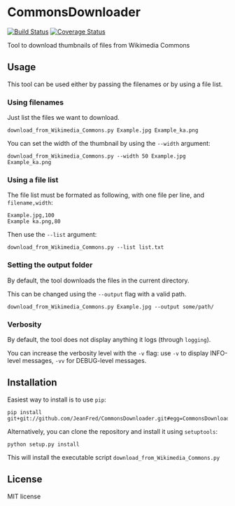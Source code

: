 CommonsDownloader
=================
[![Build Status](https://secure.travis-ci.org/Commonists/CommonsDownloader.png)](http://travis-ci.org/Commonists/CommonsDownloader)
[![Coverage Status](https://coveralls.io/repos/Commonists/CommonsDownloader/badge.png?branch=master)](https://coveralls.io/r/Commonists/CommonsDownloader?branch=master)

Tool to download thumbnails of files from Wikimedia Commons 


Usage
-----

This tool can be used either by passing the filenames or by using a file list.

### Using filenames ###

Just list the files we want to download.

    download_from_Wikimedia_Commons.py Example.jpg Example_ka.png

You can set the width of the thumbnail by using the `--width` argument:

    download_from_Wikimedia_Commons.py --width 50 Example.jpg Example_ka.png

### Using a file list ###

The file list must be formated as following, with one file per line, and `filename,width`:

    Example.jpg,100
    Example ka.png,80

Then use the `--list` argument:

    download_from_Wikimedia_Commons.py --list list.txt

### Setting the output folder ###

By default, the tool downloads the files in the current directory.

This can be changed using the `--output` flag with a valid path.

    download_from_Wikimedia_Commons.py Example.jpg --output some/path/


### Verbosity ###

By default, the tool does not display anything it logs (through `logging`).

You can increase the verbosity level with the `-v` flag:
use `-v` to display INFO-level messages, `-vv` for DEBUG-level messages.

Installation
------------

Easiest way to install is to use `pip`:

    pip install git+git://github.com/JeanFred/CommonsDownloader.git#egg=CommonsDownloader

Alternatively, you can clone the repository and install it using `setuptools`:

    python setup.py install

This will install the executable script `download_from_Wikimedia_Commons.py`


License
-------
MIT license
